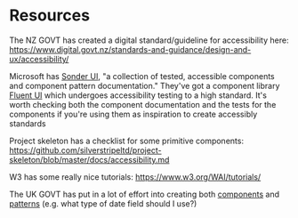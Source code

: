 # Resources

The NZ GOVT has created a digital standard/guideline for accessibility here: https://www.digital.govt.nz/standards-and-guidance/design-and-ux/accessibility/

Microsoft has [Sonder UI](https://github.com/microsoft/sonder-ui), "a collection of tested, accessible components and component pattern documentation." They've got a component library [Fluent UI](https://github.com/microsoft/fluentui) which undergoes accessibility testing to a high standard. It's worth checking both the component documentation and the tests for the components if you're using them as inspiration to create accessibly standards

Project skeleton has a checklist for some primitive components: https://github.com/silverstripeltd/project-skeleton/blob/master/docs/accessibility.md

W3 has some really nice tutorials: https://www.w3.org/WAI/tutorials/

The UK GOVT has put in a lot of effort into creating both [components](https://design-system.service.gov.uk/components/) and [patterns](https://design-system.service.gov.uk/patterns/) (e.g. what type of date field should I use?)
